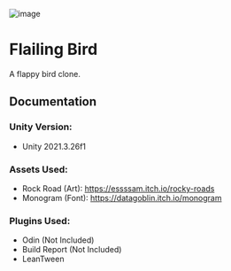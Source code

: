 ![image](game_gif.gif)

# Flailing Bird
A flappy bird clone.

## Documentation
### Unity Version:
* Unity 2021.3.26f1

### Assets Used:
* Rock Road (Art): https://essssam.itch.io/rocky-roads
* Monogram (Font): https://datagoblin.itch.io/monogram

### Plugins Used:
* Odin (Not Included)
* Build Report (Not Included)
* LeanTween